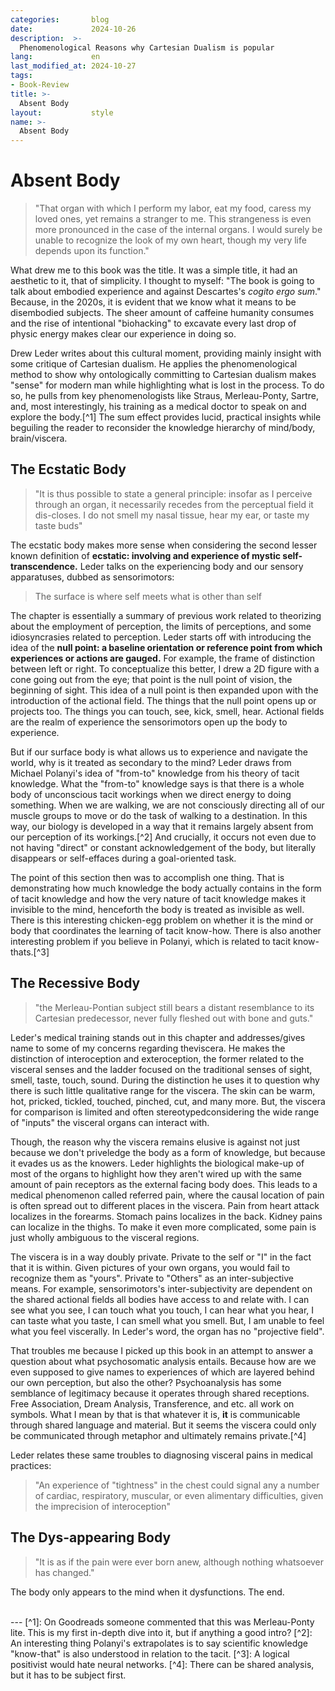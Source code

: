 ```yaml
---
categories:       blog
date:             2024-10-26
description:  >-
  Phenomenological Reasons why Cartesian Dualism is popular
lang:             en
last_modified_at: 2024-10-27
tags:
- Book-Review
title: >-
  Absent Body
layout:           style
name: >-
  Absent Body
---
```


# Absent Body

> "That organ with which I perform my labor, eat my food, caress my loved ones, yet remains a stranger to me. This strangeness is even more pronounced in the case of the internal organs. I would surely be unable to recognize the look of my own heart, though my very life depends upon its function."

What drew me to this book was the title. It was a simple title, it had an aesthetic to it, that of simplicity. I thought to myself: "The book is going to talk about embodied experience and against Descartes's *cogito ergo sum*." Because, in the 2020s, it is evident that we know what it means to be disembodied subjects. The sheer amount of caffeine humanity consumes and the rise of intentional "biohacking" to excavate every last drop of physic energy makes clear our experience in doing so.

Drew Leder writes about this cultural moment, providing mainly insight with some critique of Cartesian dualism. He applies the phenomenological method to show why ontologically committing to Cartesian dualism makes "sense" for modern man while highlighting what is lost in the process. To do so, he pulls from key phenomenologists like Straus, Merleau-Ponty, Sartre, and, most interestingly, his training as a medical doctor to speak on and explore the body.[^1] The sum effect provides lucid, practical insights while beguiling the reader to reconsider the knowledge hierarchy of mind/body, brain/viscera.

## The Ecstatic Body

> "It is thus possible to state a general principle: insofar as I perceive through an organ, it necessarily recedes from the perceptual field it dis-closes. I do not smell my nasal tissue, hear my ear, or taste my taste buds"

The ecstatic body makes more sense when considering the second lesser known definition of **ecstatic: involving and experience of mystic self-transcendence.** Leder talks on the experiencing body and our sensory apparatuses, dubbed as sensorimotors:

> The surface is where self meets what is other than self

The chapter is essentially a summary of previous work related to theorizing about the employment of perception, the limits of perceptions, and some idiosyncrasies related to perception. Leder starts off with introducing the idea of the **null point: a baseline orientation or reference point from which experiences or actions are gauged.** For example, the frame of distinction between left or right. To conceptualize this better, I drew a 2D figure with a cone going out from the eye; that point is the null point of vision, the beginning of sight. This idea of a null point is then expanded upon with the introduction of the actional field. The things that the null point opens up or projects too. The things you can touch, see, kick, smell, hear. Actional fields are the realm of experience the sensorimotors open up the body to experience.

But if our surface body is what allows us to experience and navigate the world, why is it treated as secondary to the mind? Leder draws from Michael Polanyi's idea of "from-to" knowledge from his theory of tacit knowledge. What the "from-to" knowledge says is that there is a whole body of unconscious tacit workings when we direct energy to doing something. When we are walking, we are not consciously directing all of our muscle groups to move or do the task of walking to a destination. In this way, our biology is developed in a way that it remains largely absent from our perception of its workings.[^2] And crucially, it occurs not even due to not having "direct" or constant acknowledgement of the body, but literally disappears or self-effaces during a goal-oriented task.

The point of this section then was to accomplish one thing. That is demonstrating how much knowledge the body actually contains in the form of tacit knowledge and how the very nature of tacit knowledge makes it invisible to the mind, henceforth the body is treated as invisible as well. There is this interesting chicken-egg problem on whether it is the mind or body that coordinates the learning of tacit know-how. There is also another interesting problem if you believe in Polanyi, which is related to tacit know-thats.[^3] 

## The Recessive Body

> "the Merleau-Pontian subject still bears a distant resemblance to its Cartesian predecessor, never fully fleshed out with bone and guts."


Leder's medical training stands out in this chapter and addresses/gives name to some of my concerns regarding theviscera. He makes the distinction of interoception and exteroception, the former related to the visceral senses and the ladder focused on the traditional senses of sight, smell, taste, touch, sound. During the distinction he uses it to question why there is such little qualitative range for the viscera. The skin can be warm, hot, pricked, tickled, touched, pinched, cut, and many more. But, the viscera for comparison is limited and often stereotypedconsidering the wide range of "inputs" the visceral organs can interact with. 

Though, the reason why the viscera remains elusive is against not just because we don't priveledge the body as a form of knowledge, but because it evades us as the knowers. Leder highlights the biological make-up of most of the organs to highlight how they aren't wired up with the same amount of pain receptors as the external facing body does. This leads to a medical phenomenon called referred pain, where the causal location of pain is often spread out to different places in the viscera. Pain from heart attack localizes in the forearms. Stomach pains localizes in the back. Kidney pains can localize in the thighs. To make it even more complicated, some pain is just wholly ambiguous to the visceral regions. 

The viscera is in a way doubly private. Private to the self or "I" in the fact that it is within. Given pictures of your own organs, you would fail to recognize them as "yours". Private to "Others" as an inter-subjective means. For example, sensorimotors's inter-subjectivity are dependent on the shared actional fields all bodies have access to and relate with. I can see what you see, I can touch what you touch, I can hear what you hear, I can taste what you taste, I can smell what you smell. But, I am unable to feel what you feel viscerally. In Leder's word, the organ has no "projective field".

That troubles me because I picked up this book in an attempt to answer a question about what psychosomatic analysis entails. Because how are we even supposed to give names to experiences of which are layered behind our own perception, but also the other? Psychoanalysis has some semblance of legitimacy because it operates through shared receptions. Free Association, Dream Analysis, Transference, and etc. all work on symbols. What I mean by that is that whatever it is, **it** is communicable through shared language and material. But it seems the viscera could only be communicated through metaphor and ultimately remains private.[^4]

Leder relates these same troubles to diagnosing visceral pains in medical practices:

> "An experience of "tightness" in the chest could signal any a number of cardiac, respiratory, muscular, or even alimentary difficulties, given the imprecision of interoception" 

## The Dys-appearing Body

> "It is as if the pain were ever born anew, although nothing whatsoever has changed."

The body only appears to the mind when it dysfunctions. The end.

<br/>
---
[^1]: On Goodreads someone commented that this was Merleau-Ponty lite. This is my first in-depth dive into it, but if anything a good intro?
[^2]: An interesting thing Polanyi's extrapolates is to say scientific knowledge "know-that" is also understood in relation to the tacit.
[^3]: A logical positivist would hate neural networks.
[^4]: There can be shared analysis, but it has to be subject first.
